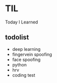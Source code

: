 # TIL
Today I Learned
## todolist
- deep learning
- fingervein spoofing
- face spoofing
- python
- hrv
- coding test
